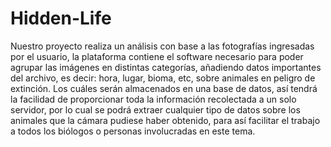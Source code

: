 # Hidden-Life
Nuestro proyecto realiza un análisis con base a las fotografías ingresadas por el usuario, la plataforma contiene el software necesario para poder agrupar las imágenes en distintas categorías, añadiendo datos importantes del archivo, es decir: hora, lugar, bioma, etc, sobre animales en peligro de extinción. Los cuáles serán almacenados en una base de datos, así tendrá la facilidad de proporcionar toda la información recolectada a un solo servidor, por lo cual se podrá extraer cualquier tipo de datos sobre los animales que la cámara pudiese haber obtenido, para así facilitar el trabajo a todos los biólogos o personas involucradas en este tema.

